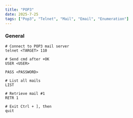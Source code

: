 ```yaml
---
title: "POP3"
date: 2025-7-25
tags: ["Pop3", "Telnet", "Mail", "Email", "Enumeration"]
---
```


### General

```console
# Connect to POP3 mail server
telnet <TARGET> 110
```

```console
# Send cmd after +OK
USER <USER>
```

```console
PASS <PASSWORD>
```

```console
# List all mails
LIST
```

```console
# Retrieve mail #1
RETR 1
```

```console
# Exit Ctrl + ], then
quit
```
